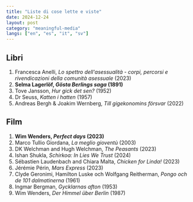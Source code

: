 ```yaml
---
title: "Liste di cose lette e viste"
date: 2024-12-24
layout: post
category: "meaningful-media"
langs: ["en", "es", "it", "sv"]
---
```


## Libri
1. Francesca Anelli, _Lo spettro dell'asessualità - corpi, percorsi e rivendicazioni della comunità asessuale_ (2023)
2. **Selma Lagerlöf, _Gösta Berlings saga_ (1891)**
3. Tove Jansson, _Hur gick det sen?_ (1952)
4. Dr Seuss, _Katten i hatten_ (1957)
5. Andreas Bergh & Joakim Wernberg, _Till gigekonomins försvar_ (2022)

## Film
1. **Wim Wenders, _Perfect days_ (2023)**
2. Marco Tullio Giordana, _La meglio gioventù_ (2003)
3. DK Welchman and Hugh Welchman, _The Peasants_ (2023)
4. Ishan Shukla, _Schirkoa: In Lies We Trust_ (2024)
6. Sébastien Laudenbach and Chiara Malta, _Chicken for Linda!_ (2023)
5. Jérémie Périn, _Mars Express_ (2023)
6. Clyde Geronimi, Hamilton Luske och Wolfgang Reitherman, _Pongo och de 101 dalmatinerna_ (1961)
7. Ingmar Bergman, _Gycklarnas afton_ (1953)
8. Wim Wenders, _Der Himmel über Berlin_ (1987)